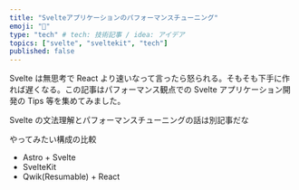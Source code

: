 ```yaml
---
title: "Svelteアプリケーションのパフォーマンスチューニング"
emoji: "🐤"
type: "tech" # tech: 技術記事 / idea: アイデア
topics: ["svelte", "sveltekit", "tech"]
published: false
---
```


Svelte は無思考で React より速いなって言ったら怒られる。そもそも下手に作れば遅くなる。この記事はパフォーマンス観点での Svelte アプリケーション開発の Tips 等を集めてみました。

Svelte の文法理解とパフォーマンスチューニングの話は別記事だな

やってみたい構成の比較

- Astro + Svelte
- SvelteKit
- Qwik(Resumable) + React
